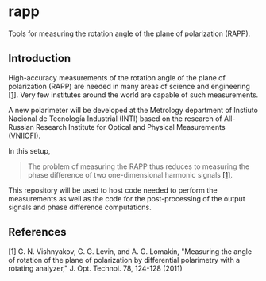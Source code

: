 # rapp
Tools for measuring the rotation angle of the plane of polarization (RAPP).


[VNIIOFI]: https://www.vniiofi.ru
[INTI]: https://www.inti.gob.ar/areas/metrologia-y-calidad/fisica/metrologia-fisica

## Introduction

High-accuracy measurements of the rotation angle of the plane of polarization (RAPP)
are needed in many areas of science and engineering [[1]](#1). 
Very few institutes around the world are capable of such measurements.

A new polarimeter will be developed at the Metrology department of Instiuto Nacional de Tecnología Industrial (INTI)
based on the research of All-Russian Research Institute for Optical and Physical Measurements (VNIIOFI).

In this setup,
> The problem of measuring the RAPP thus reduces
  to measuring the phase difference of two one-dimensional
  harmonic signals [[1]](#1). 

This repository will be used to host code needed to perform the measurements as well as the code
for the post-processing of the output signals and phase difference computations. 


## References
<a id="1">[1]</a> G. N. Vishnyakov, G. G. Levin, and A. G. Lomakin,
"Measuring the angle of rotation of the plane of polarization by differential polarimetry with a rotating analyzer,"
J. Opt. Technol. 78, 124-128 (2011)
